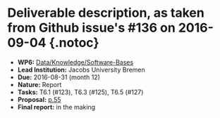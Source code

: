 # Deliverable description, as taken from Github issue's #136 on 2016-09-04 {.notoc}

- **WP6:** [Data/Knowledge/Software-Bases](https://github.com/OpenDreamKit/OpenDreamKit/tree/master/WP6)
- **Lead Institution:** Jacobs University Bremen
- **Due:** 2016-08-31 (month 12)
- **Nature:** Report
- **Tasks:** T6.1 (#123), T6.3 (#125), T6.5 (#127)
- **Proposal:** [p.55](https://github.com/OpenDreamKit/OpenDreamKit/raw/master/Proposal/proposal-www.pdf)
- **Final report:** in the making

